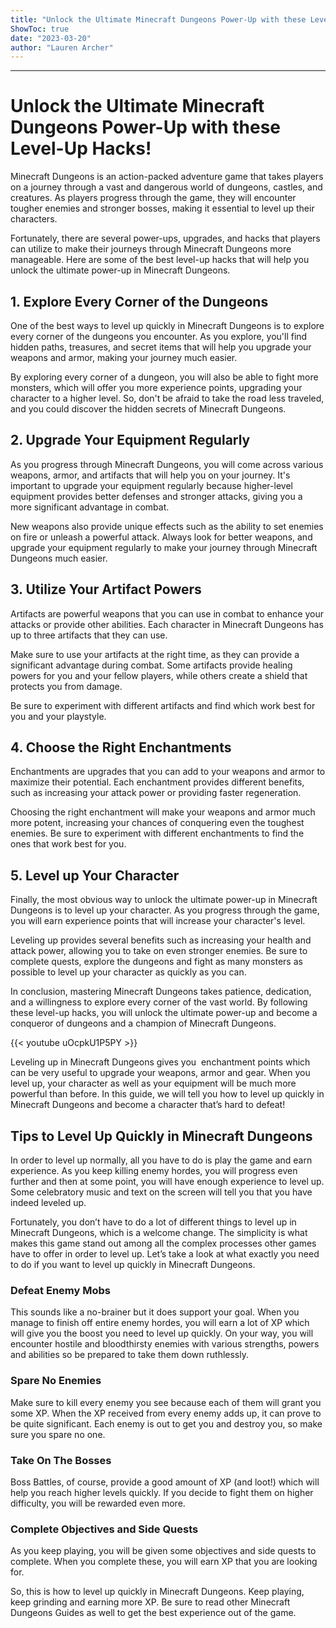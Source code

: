 ```yaml
---
title: "Unlock the Ultimate Minecraft Dungeons Power-Up with these Level-Up Hacks!"
ShowToc: true 
date: "2023-03-20"
author: "Lauren Archer"
---
```

*****
# Unlock the Ultimate Minecraft Dungeons Power-Up with these Level-Up Hacks!

Minecraft Dungeons is an action-packed adventure game that takes players on a journey through a vast and dangerous world of dungeons, castles, and creatures. As players progress through the game, they will encounter tougher enemies and stronger bosses, making it essential to level up their characters.

Fortunately, there are several power-ups, upgrades, and hacks that players can utilize to make their journeys through Minecraft Dungeons more manageable. Here are some of the best level-up hacks that will help you unlock the ultimate power-up in Minecraft Dungeons.

## 1. Explore Every Corner of the Dungeons

One of the best ways to level up quickly in Minecraft Dungeons is to explore every corner of the dungeons you encounter. As you explore, you'll find hidden paths, treasures, and secret items that will help you upgrade your weapons and armor, making your journey much easier.

By exploring every corner of a dungeon, you will also be able to fight more monsters, which will offer you more experience points, upgrading your character to a higher level. So, don't be afraid to take the road less traveled, and you could discover the hidden secrets of Minecraft Dungeons.

## 2. Upgrade Your Equipment Regularly

As you progress through Minecraft Dungeons, you will come across various weapons, armor, and artifacts that will help you on your journey. It's important to upgrade your equipment regularly because higher-level equipment provides better defenses and stronger attacks, giving you a more significant advantage in combat.

New weapons also provide unique effects such as the ability to set enemies on fire or unleash a powerful attack. Always look for better weapons, and upgrade your equipment regularly to make your journey through Minecraft Dungeons much easier.

## 3. Utilize Your Artifact Powers

Artifacts are powerful weapons that you can use in combat to enhance your attacks or provide other abilities. Each character in Minecraft Dungeons has up to three artifacts that they can use.

Make sure to use your artifacts at the right time, as they can provide a significant advantage during combat. Some artifacts provide healing powers for you and your fellow players, while others create a shield that protects you from damage.

Be sure to experiment with different artifacts and find which work best for you and your playstyle.

## 4. Choose the Right Enchantments

Enchantments are upgrades that you can add to your weapons and armor to maximize their potential. Each enchantment provides different benefits, such as increasing your attack power or providing faster regeneration.

Choosing the right enchantment will make your weapons and armor much more potent, increasing your chances of conquering even the toughest enemies. Be sure to experiment with different enchantments to find the ones that work best for you.

## 5. Level up Your Character

Finally, the most obvious way to unlock the ultimate power-up in Minecraft Dungeons is to level up your character. As you progress through the game, you will earn experience points that will increase your character's level.

Leveling up provides several benefits such as increasing your health and attack power, allowing you to take on even stronger enemies. Be sure to complete quests, explore the dungeons and fight as many monsters as possible to level up your character as quickly as you can.

In conclusion, mastering Minecraft Dungeons takes patience, dedication, and a willingness to explore every corner of the vast world. By following these level-up hacks, you will unlock the ultimate power-up and become a conqueror of dungeons and a champion of Minecraft Dungeons.

{{< youtube uOcpkU1P5PY >}} 



Leveling up in Minecraft Dungeons gives you  enchantment points which can be very useful to upgrade your weapons, armor and gear. When you level up, your character as well as your equipment will be much more powerful than before. In this guide, we will tell you how to level up quickly in Minecraft Dungeons and become a character that’s hard to defeat!
 
## Tips to Level Up Quickly in Minecraft Dungeons
 
In order to level up normally, all you have to do is play the game and earn experience. As you keep killing enemy hordes, you will progress even further and then at some point, you will have enough experience to level up. Some celebratory music and text on the screen will tell you that you have indeed leveled up.
 
Fortunately, you don’t have to do a lot of different things to level up in Minecraft Dungeons, which is a welcome change. The simplicity is what makes this game stand out among all the complex processes other games have to offer in order to level up. Let’s take a look at what exactly you need to do if you want to level up quickly in Minecraft Dungeons.
 
### Defeat Enemy Mobs
 
This sounds like a no-brainer but it does support your goal. When you manage to finish off entire enemy hordes, you will earn a lot of XP which will give you the boost you need to level up quickly. On your way, you will encounter hostile and bloodthirsty enemies with various strengths, powers and abilities so be prepared to take them down ruthlessly.
 
### Spare No Enemies
 
Make sure to kill every enemy you see because each of them will grant you some XP. When the XP received from every enemy adds up, it can prove to be quite significant. Each enemy is out to get you and destroy you, so make sure you spare no one.
 
### Take On The Bosses
 
Boss Battles, of course, provide a good amount of XP (and loot!) which will help you reach higher levels quickly. If you decide to fight them on higher difficulty, you will be rewarded even more.
 
### Complete Objectives and Side Quests
 
As you keep playing, you will be given some objectives and side quests to complete. When you complete these, you will earn XP that you are looking for.
 
So, this is how to level up quickly in Minecraft Dungeons. Keep playing, keep grinding and earning more XP. Be sure to read other Minecraft Dungeons Guides as well to get the best experience out of the game.




